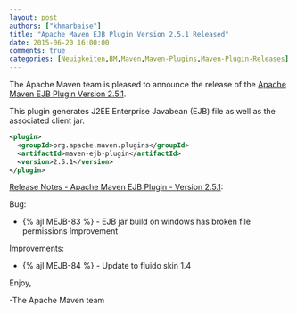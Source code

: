 ```yaml
---
layout: post
authors: ["khmarbaise"]
title: "Apache Maven EJB Plugin Version 2.5.1 Released"
date: 2015-06-20 16:00:00
comments: true
categories: [Neuigkeiten,BM,Maven,Maven-Plugins,Maven-Plugin-Releases]
---
```

The Apache Maven team is pleased to announce the release of the 
[Apache Maven EJB Plugin Version 2.5.1](http://maven.apache.org/plugins/maven-ejb-plugin/).

This plugin generates J2EE Enterprise Javabean (EJB) file as well as the
associated client jar.


``` xml
<plugin>
  <groupId>org.apache.maven.plugins</groupId>
  <artifactId>maven-ejb-plugin</artifactId>
  <version>2.5.1</version>
</plugin>
```

<!-- more -->

[Release Notes - Apache Maven EJB Plugin - Version 2.5.1](https://issues.apache.org/jira/secure/ReleaseNote.jspa?projectId=12317421&version=12332797):

Bug:

 * {% ajl MEJB-83 %} - EJB jar build on windows has broken file permissions Improvement

Improvements:

 * {% ajl MEJB-84 %} - Update to fluido skin 1.4

Enjoy,

-The Apache Maven team
